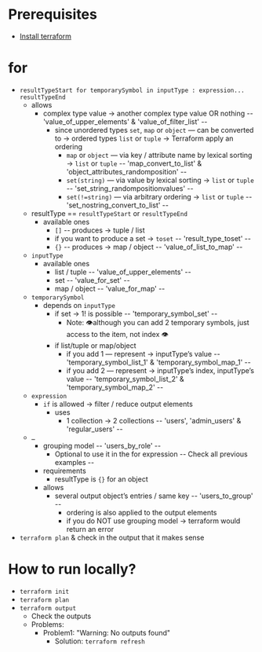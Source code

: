 # Prerequisites
* [Install terraform](https://developer.hashicorp.com/terraform/install)

# for
* `resultTypeStart for temporarySymbol in inputType : expression... resultTypeEnd`
  * allows
    * complex type value → another complex type value OR nothing -- 'value_of_upper_elements' & 'value_of_filter_list' --
      * since unordered types `set`, `map` or `object` — can be converted to → ordered types `list` or `tuple` → Terraform apply an ordering
        * `map` or `object` — via key / attribute name by lexical sorting → `list` or `tuple` -- 'map_convert_to_list' & 'object_attributes_randomposition' --
        * `set(string)` — via value by lexical sorting → `list` or `tuple` -- 'set_string_randompositionvalues' --
        * `set(!=string)` — via arbitrary ordering → `list` or `tuple` -- 'set_nostring_convert_to_list' --
  * resultType == `resultTypeStart` or `resultTypeEnd`
    * available ones
      * `[]` -- produces -> tuple / list
      * if you want to produce a set → `toset` -- 'result_type_toset' --
      * `{}` -- produces -> map / object     -- 'value_of_list_to_map' --
  * `inputType`
    * available ones
      * list / tuple  -- 'value_of_upper_elements' --
      * set  -- 'value_for_set' --
      * map / object  -- 'value_for_map' --
  * `temporarySymbol`
    * depends on `inputType`
      * if set → 1! is possible   -- 'temporary_symbol_set' --
        * Note: 👁️although you can add 2 temporary symbols, just access to the item, not index 👁️
      * if list/tuple  or  map/object
        * if you add 1 — represent →  inputType’s value  -- 'temporary_symbol_list_1' & 'temporary_symbol_map_1' --
        * if you add 2 — represent → inputType’s index, inputType’s value  -- 'temporary_symbol_list_2' & 'temporary_symbol_map_2' --
  * `expression`
    * `if` is allowed → filter / reduce output elements
      * uses
        * 1 collection → 2 collections  -- 'users', 'admin_users' & 'regular_users' --
  * `…`
    * grouping model   -- 'users_by_role' --
      * Optional to use it in the for expression  -- Check all previous examples --
    * requirements
      * resultType is `{}` for an object
    * allows
      * several output object’s entries / same key    -- 'users_to_group' --
        * ordering is also applied to the output elements
        * if you do NOT use grouping model → terraform would return an error
* `terraform plan` & check in the output that it makes sense

# How to run locally?
* `terraform init`
* `terraform plan`
* `terraform output` 
  * Check the outputs
  * Problems:
    * Problem1: "Warning: No outputs found"
      * Solution: `terraform refresh`
